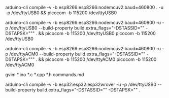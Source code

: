 arduino-cli compile -v -b esp8266:esp8266:nodemcuv2:baud=460800 . -u -p /dev/ttyUSB0 && picocom -b 115200 /dev/ttyUSB0

arduino-cli compile -v -b esp8266:esp8266:nodemcuv2:baud=460800 -u -p /dev/ttyUSB0 --build-property build.extra_flags="-DSTASSID=\"\" -DSTAPSK=\"\"" .  && picocom -b 115200 /dev/ttyUSB0
picocom -b 115200 /dev/ttyUSB0

arduino-cli compile -v -b esp8266:esp8266:nodemcuv2:baud=460800 -u -p /dev/ttyACM0 --build-property build.extra_flags="-DSTASSID=\"\" -DSTAPSK=\"\"" .  && picocom -b 115200 /dev/ttyACM0
picocom -b 115200 /dev/ttyACM0

gvim *.ino *.c *.cpp *.h commands.md

arduino-cli compile -v -b esp32:esp32:esp32wrover -u -p /dev/ttyUSB0 --build-property build.extra_flags="-DSTASSID=\"\" -DSTAPSK=\"" .


